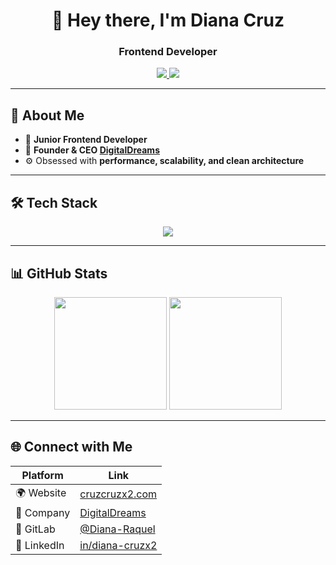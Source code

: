 <h1 align="center">👋 Hey there, I'm Diana Cruz</h1>
<h3 align="center">Frontend Developer </h3>

<p align="center">
  <a href="https://cruzcruzx2-portafolio.vercel.app/" target="_blank">
    <img src="https://img.shields.io/badge/Portfolio-%23000000.svg?style=for-the-badge&logo=vercel&logoColor=white" />
  </a>
  <a href="https://www.linkedin.com/in/diana-cruzx2/" target="_blank">
    <img src="https://img.shields.io/badge/LinkedIn-%230077B5.svg?style=for-the-badge&logo=linkedin&logoColor=white" />
  </a>
</p>

---

## 🚀 About Me

- 🧠 **Junior Frontend Developer**
- 🏢 **Founder & CEO [DigitalDreams](https://digital-dreams.dev)**
- ⚙️ Obsessed with **performance, scalability, and clean architecture**

---

## 🛠 Tech Stack

<p align="center">
  <img src="https://skillicons.dev/icons?i=css,git,github,html,js,linux,mongodb,nextjs,nodejs,react,scss,vite,tailwind" />
</p>

---

## 📊 GitHub Stats

<p align="center">
  <img src="https://github-readme-streak-stats.herokuapp.com?user=Diana-Raquel&theme=github-dark-blue&hide_border=true" height="180" />
  <img src="https://github-readme-stats.vercel.app/api?username=Diana-Raquel&show_icons=true&theme=github_dark&hide_border=true" height="180" />
</p>

---

## 🌐 Connect with Me

| Platform     | Link                                                    |
| ------------ | ------------------------------------------------------- |
| 🌍 Website   | [cruzcruzx2.com](https://cruzcruzx2-portafolio.vercel.app/)|
| 💼 Company   | [DigitalDreams](https://digital-dreams.dev)             |
| 🐙 GitLab    | [@Diana-Raquel](https://gitlab.com/Diana-Raquel)        |
| 🔗 LinkedIn  | [in/diana-cruzx2](https://www.linkedin.com/in/diana-cruzx2/) |

